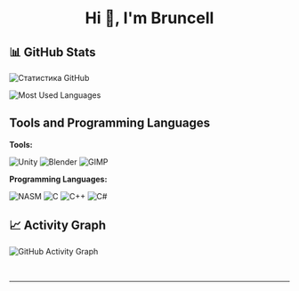   <h1 align="center">Hi 👋, I'm Bruncell</h1>

<p align="left">
</p>

## 📊 GitHub Stats

![Статистика GitHub](https://github-readme-stats.vercel.app/api?username=Bruncell&show_icons=true&theme=tokyonight)

![Most Used Languages](https://github-readme-stats.vercel.app/api/top-langs/?username=Bruncell&layout=compact&theme=tokyonight)



## Tools and Programming Languages

**Tools:**  

![Unity](https://img.shields.io/badge/-Unity-000000?logo=unity&logoColor=white)  ![Blender](https://img.shields.io/badge/-Blender-F5792A?logo=blender&logoColor=white)  ![GIMP](https://img.shields.io/badge/-GIMP-5C5549?logo=gimp&logoColor=white)  


**Programming Languages:**  

![NASM](https://img.shields.io/badge/-NASM-000000?style=flat&logo=assemblyscript&logoColor=white)  ![C](https://img.shields.io/badge/-C-00599C?logo=c&logoColor=white)  ![C++](https://img.shields.io/badge/-C++-00599C?logo=c%2B%2B&logoColor=white)  ![C#](https://img.shields.io/badge/-C%23-239120?logo=c-sharp&logoColor=white)

## 📈 Activity Graph

![GitHub Activity Graph](https://github-readme-activity-graph.vercel.app/graph?username=Bruncell&theme=tokyo-night)


<br />


----

